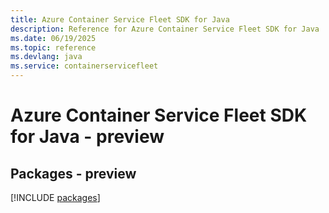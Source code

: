 ```yaml
---
title: Azure Container Service Fleet SDK for Java
description: Reference for Azure Container Service Fleet SDK for Java
ms.date: 06/19/2025
ms.topic: reference
ms.devlang: java
ms.service: containerservicefleet
---
```

# Azure Container Service Fleet SDK for Java - preview
## Packages - preview
[!INCLUDE [packages](container-service-fleet-index.md)]